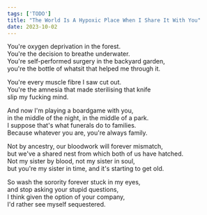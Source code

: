 ```yaml
---
tags: ['TODO']
title: "The World Is A Hypoxic Place When I Share It With You"
date: 2023-10-02
---
```


You're oxygen deprivation in the forest.  
You're the decision to breathe underwater.  
You're self-performed surgery in the backyard garden,  
you're the bottle of whatsit that helped me through it.

You're every muscle fibre I saw cut out.  
You're the amnesia that made sterilising that knife  
slip my fucking mind.

And now I'm playing a boardgame with you,  
in the middle of the night, in the middle of a park.  
I suppose that's what funerals do to families.  
Because whatever you are, you're always family.

Not by ancestry, our bloodwork will forever mismatch,  
but we've a shared nest from which both of us have hatched.  
Not my sister by blood, not my sister in soul,  
but you're my sister in time, and it's starting to get old.

So wash the sorority forever stuck in my eyes,  
and stop asking your stupid questions,  
I think given the option of your company,  
I'd rather see myself sequestered.
